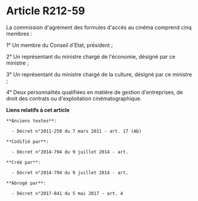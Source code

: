 # Article R212-59

La commission d'agrément des formules d'accès au cinéma comprend cinq membres :

1° Un membre du Conseil d'Etat, président ;

2° Un représentant du ministre chargé de l'économie, désigné par ce ministre ;

3° Un représentant du ministre chargé de la culture, désigné par ce ministre ;

4° Deux personnalités qualifiées en matière de gestion d'entreprises, de droit des contrats ou d'exploitation
cinématographique.

**Liens relatifs à cet article**

	**Anciens textes**:

	  - Décret n°2011-250 du 7 mars 2011 - art. 17 (Ab)

	**Codifié par**:

	  - Décret n°2014-794 du 9 juillet 2014 - art.

	**Créé par**:

	  - Décret n°2014-794 du 9 juillet 2014 - art.

	**Abrogé par**:

	  - Décret n°2017-841 du 5 mai 2017 - art. 4
